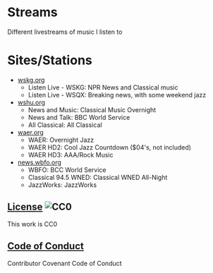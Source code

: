 # Streams

Different livestreams of music I listen to

# Sites/Stations

- [wskg.org](https://wskg.org)
  - Listen Live - WSKG: NPR News and Classical music
  - Listen Live - WSQX: Breaking news, with some weekend jazz
- [wshu.org](http://wshu.org)
  - News and Music: Classical Music Overnight
  - News and Talk: BBC World Service
  - All Classical: All Classical
- [waer.org](https://waer.org)
  - WAER: Overnight Jazz
  - WAER HD2: Cool Jazz Countdown ($04's, not included)
  - WAER HD3: AAA/Rock Music
- [news.wbfo.org](http://news.wbfo.org)
  - WBFO: BCC World Service
  - Classical 94.5 WNED: Classical WNED All-Night
  - JazzWorks: JazzWorks

## [License](LICENSE) ![CC0](http://i.creativecommons.org/p/mark/1.0/88x31.png)

This work is CC0

## [Code of Conduct](CODE_OF_CONDUCT.md)

Contributor Covenant Code of Conduct
